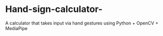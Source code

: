 # Hand-sign-calculator-
A calculator that takes input via hand gestures using Python + OpenCV + MediaPipe

